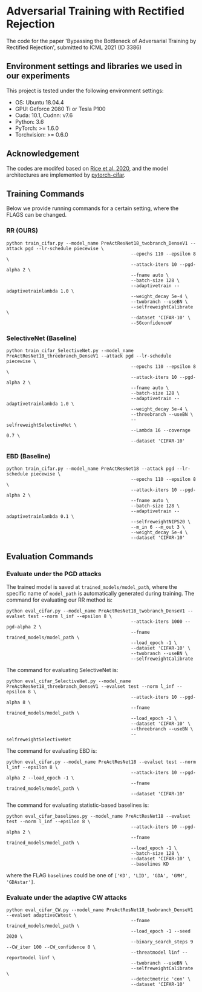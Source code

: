 # Adversarial Training with Rectified Rejection

The code for the paper 'Bypassing the Bottleneck of Adversarial Training by Rectified Rejection', submitted to ICML 2021 (ID 3386)

## Environment settings and libraries we used in our experiments

This project is tested under the following environment settings:
- OS: Ubuntu 18.04.4
- GPU: Geforce 2080 Ti or Tesla P100
- Cuda: 10.1, Cudnn: v7.6
- Python: 3.6
- PyTorch: >= 1.6.0
- Torchvision: >= 0.6.0

## Acknowledgement
The codes are modifed based on [Rice et al. 2020](https://github.com/locuslab/robust_overfitting), and the model architectures are implemented by [pytorch-cifar](https://github.com/kuangliu/pytorch-cifar).

## Training Commands
Below we provide running commands for a certain setting, where the FLAGS can be changed.

### RR (OURS)
```shell
python train_cifar.py --model_name PreActResNet18_twobranch_DenseV1 --attack pgd --lr-schedule piecewise \
                                              --epochs 110 --epsilon 8 \
                                              --attack-iters 10 --pgd-alpha 2 \
                                              --fname auto \
                                              --batch-size 128 \
                                              --adaptivetrain --adaptivetrainlambda 1.0 \
                                              --weight_decay 5e-4 \
                                              --twobranch --useBN \
                                              --selfreweightCalibrate \
                                              --dataset 'CIFAR-10' \
                                              --SGconfidenceW
```

### SelectiveNet (Baseline)
```shell
python train_cifar_SelectiveNet.py --model_name PreActResNet18_threebranch_DenseV1 --attack pgd --lr-schedule piecewise \
                                              --epochs 110 --epsilon 8 \
                                              --attack-iters 10 --pgd-alpha 2 \
                                              --fname auto \
                                              --batch-size 128 \
                                              --adaptivetrain --adaptivetrainlambda 1.0 \
                                              --weight_decay 5e-4 \
                                              --threebranch --useBN \
                                              --selfreweightSelectiveNet \
                                              --Lambda 16 --coverage 0.7 \
                                              --dataset 'CIFAR-10'
```

### EBD (Baseline)
```shell
python train_cifar.py --model_name PreActResNet18 --attack pgd --lr-schedule piecewise \
                                              --epochs 110 --epsilon 8 \
                                              --attack-iters 10 --pgd-alpha 2 \
                                              --fname auto \
                                              --batch-size 128 \
                                              --adaptivetrain --adaptivetrainlambda 0.1 \
                                              --selfreweightNIPS20 \
                                              --m_in 6 --m_out 3 \
                                              --weight_decay 5e-4 \
                                              --dataset 'CIFAR-10'
```

## Evaluation Commands

### Evaluate under the PGD attacks
The trained model is saved at `trained_models/model_path`, where the specific name of `model_path` is automatically generated during training. The command for evaluating our RR method is:
```shell
python eval_cifar.py --model_name PreActResNet18_twobranch_DenseV1 --evalset test --norm l_inf --epsilon 8 \
                                              --attack-iters 1000 --pgd-alpha 2 \
                                              --fname trained_models/model_path \
                                              --load_epoch -1 \
                                              --dataset 'CIFAR-10' \
                                              --twobranch --useBN \
                                              --selfreweightCalibrate

```
The command for evaluating SelectiveNet is:
```shell
python eval_cifar_SelectiveNet.py --model_name PreActResNet18_threebranch_DenseV1 --evalset test --norm l_inf --epsilon 8 \
                                              --attack-iters 10 --pgd-alpha 8 \
                                              --fname trained_models/model_path \
                                              --load_epoch -1 \
                                              --dataset 'CIFAR-10' \
                                              --threebranch --useBN \
                                              --selfreweightSelectiveNet
```
The command for evaluating EBD is:
```shell
python eval_cifar.py --model_name PreActResNet18 --evalset test --norm l_inf --epsilon 8 \
                                              --attack-iters 10 --pgd-alpha 2 --load_epoch -1 \
                                              --fname trained_models/model_path \
                                              --dataset 'CIFAR-10'
```
The command for evaluating statistic-based baselines is:
```shell
python eval_cifar_baselines.py --model_name PreActResNet18 --evalset test --norm l_inf --epsilon 8 \
                                              --attack-iters 10 --pgd-alpha 2 \
                                              --fname trained_models/model_path \
                                              --load_epoch -1 \
                                              --batch-size 128 \
                                              --dataset 'CIFAR-10' \
                                              --baselines KD
```
where the FLAG `baselines` could be one of `['KD', 'LID', 'GDA', 'GMM', 'GDAstar']`.

### Evaluate under the adaptive CW attacks
```shell
python eval_cifar_CW.py --model_name PreActResNet18_twobranch_DenseV1 --evalset adaptiveCWtest \
                                              --fname trained_models/model_path \
                                              --load_epoch -1 --seed 2020 \
                                              --binary_search_steps 9 --CW_iter 100 --CW_confidence 0 \
                                              --threatmodel linf --reportmodel linf \
                                              --twobranch --useBN \
                                              --selfreweightCalibrate \
                                              --detectmetric 'con' \
                                              --dataset 'CIFAR-10'
```

